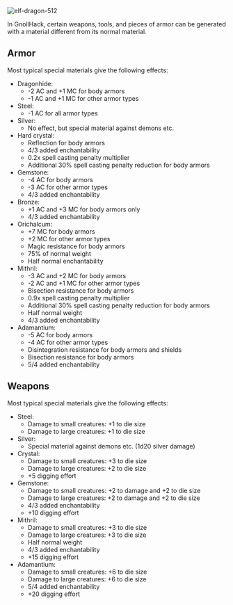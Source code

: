 ![elf-dragon-512](https://github.com/hyvanmielenpelit/GnollHack/assets/16661034/34be9d20-b4c2-4f94-967a-5c486f9a6a88)

In GnollHack, certain weapons, tools, and pieces of armor can be generated with a material different from its normal material.

## Armor

Most typical special materials give the following effects:
- Dragonhide:
    - -2 AC and +1 MC for body armors
    - -1 AC and +1 MC for other armor types
- Steel:
    - -1 AC for all armor types
- Silver:
    - No effect, but special material against demons etc.
- Hard crystal: 
    - Reflection for body armors
    - 4/3 added enchantability
    - 0.2x spell casting penalty multiplier
    - Additional 30% spell casting penalty reduction for body armors
- Gemstone: 
    - -4 AC for body armors
    - -3 AC for other armor types
    - 4/3 added enchantability
- Bronze:
    - +1 AC and +3 MC for body armors only
    - 4/3 added enchantability
- Orichalcum: 
    - +7 MC for body armors
    - +2 MC for other armor types
    - Magic resistance for body armors
    - 75% of normal weight
    - Half normal enchantability
- Mithril: 
    - -3 AC and +2 MC for body armors
    - -2 AC and +1 MC for other armor types
    - Bisection resistance for body armors
    - 0.9x spell casting penalty multiplier
    - Additional 30% spell casting penalty reduction for body armors
    - Half normal weight
    - 4/3 added enchantability
- Adamantium: 
    - -5 AC for body armors
    - -4 AC for other armor types
    - Disintegration resistance for body armors and shields
    - Bisection resistance for body armors
    - 5/4 added enchantability

## Weapons

Most typical special materials give the following effects:
- Steel:
    - Damage to small creatures: +1 to die size
    - Damage to large creatures: +1 to die size
- Silver:
    - Special material against demons etc. (1d20 silver damage)
- Crystal:
    - Damage to small creatures: +3 to die size
    - Damage to large creatures: +2 to die size
    - +5 digging effort
- Gemstone:
    - Damage to small creatures: +2 to damage and +2 to die size
    - Damage to large creatures: +2 to damage and +2 to die size
    - 4/3 added enchantability
    - +10 digging effort
- Mithril: 
    - Damage to small creatures: +3 to die size
    - Damage to large creatures: +3 to die size
    - Half normal weight
    - 4/3 added enchantability
    - +15 digging effort
- Adamantium: 
    - Damage to small creatures: +6 to die size
    - Damage to large creatures: +6 to die size
    - 5/4 added enchantability
    - +20 digging effort
